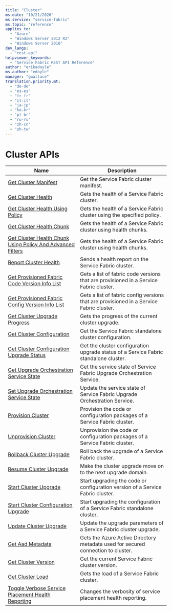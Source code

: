 ```yaml
---
title: "Cluster"
ms.date: "10/21/2020"
ms.service: "service-fabric"
ms.topic: "reference"
applies_to: 
  - "Azure"
  - "Windows Server 2012 R2"
  - "Windows Server 2016"
dev_langs: 
  - "rest-api"
helpviewer_keywords: 
  - "Service Fabric REST API Reference"
author: "erikadoyle"
ms.author: "edoyle"
manager: "gwallace"
translation.priority.mt: 
  - "de-de"
  - "es-es"
  - "fr-fr"
  - "it-it"
  - "ja-jp"
  - "ko-kr"
  - "pt-br"
  - "ru-ru"
  - "zh-cn"
  - "zh-tw"
---
```

# Cluster APIs

| Name | Description |
| --- | --- |
| [Get Cluster Manifest](sfclient-v72-api-getclustermanifest.md) | Get the Service Fabric cluster manifest.<br/> |
| [Get Cluster Health](sfclient-v72-api-getclusterhealth.md) | Gets the health of a Service Fabric cluster.<br/> |
| [Get Cluster Health Using Policy](sfclient-v72-api-getclusterhealthusingpolicy.md) | Gets the health of a Service Fabric cluster using the specified policy.<br/> |
| [Get Cluster Health Chunk](sfclient-v72-api-getclusterhealthchunk.md) | Gets the health of a Service Fabric cluster using health chunks.<br/> |
| [Get Cluster Health Chunk Using Policy And Advanced Filters](sfclient-v72-api-getclusterhealthchunkusingpolicyandadvancedfilters.md) | Gets the health of a Service Fabric cluster using health chunks.<br/> |
| [Report Cluster Health](sfclient-v72-api-reportclusterhealth.md) | Sends a health report on the Service Fabric cluster.<br/> |
| [Get Provisioned Fabric Code Version Info List](sfclient-v72-api-getprovisionedfabriccodeversioninfolist.md) | Gets a list of fabric code versions that are provisioned in a Service Fabric cluster.<br/> |
| [Get Provisioned Fabric Config Version Info List](sfclient-v72-api-getprovisionedfabricconfigversioninfolist.md) | Gets a list of fabric config versions that are provisioned in a Service Fabric cluster.<br/> |
| [Get Cluster Upgrade Progress](sfclient-v72-api-getclusterupgradeprogress.md) | Gets the progress of the current cluster upgrade.<br/> |
| [Get Cluster Configuration](sfclient-v72-api-getclusterconfiguration.md) | Get the Service Fabric standalone cluster configuration.<br/> |
| [Get Cluster Configuration Upgrade Status](sfclient-v72-api-getclusterconfigurationupgradestatus.md) | Get the cluster configuration upgrade status of a Service Fabric standalone cluster.<br/> |
| [Get Upgrade Orchestration Service State](sfclient-v72-api-getupgradeorchestrationservicestate.md) | Get the service state of Service Fabric Upgrade Orchestration Service.<br/> |
| [Set Upgrade Orchestration Service State](sfclient-v72-api-setupgradeorchestrationservicestate.md) | Update the service state of Service Fabric Upgrade Orchestration Service.<br/> |
| [Provision Cluster](sfclient-v72-api-provisioncluster.md) | Provision the code or configuration packages of a Service Fabric cluster.<br/> |
| [Unprovision Cluster](sfclient-v72-api-unprovisioncluster.md) | Unprovision the code or configuration packages of a Service Fabric cluster.<br/> |
| [Rollback Cluster Upgrade](sfclient-v72-api-rollbackclusterupgrade.md) | Roll back the upgrade of a Service Fabric cluster.<br/> |
| [Resume Cluster Upgrade](sfclient-v72-api-resumeclusterupgrade.md) | Make the cluster upgrade move on to the next upgrade domain.<br/> |
| [Start Cluster Upgrade](sfclient-v72-api-startclusterupgrade.md) | Start upgrading the code or configuration version of a Service Fabric cluster.<br/> |
| [Start Cluster Configuration Upgrade](sfclient-v72-api-startclusterconfigurationupgrade.md) | Start upgrading the configuration of a Service Fabric standalone cluster.<br/> |
| [Update Cluster Upgrade](sfclient-v72-api-updateclusterupgrade.md) | Update the upgrade parameters of a Service Fabric cluster upgrade.<br/> |
| [Get Aad Metadata](sfclient-v72-api-getaadmetadata.md) | Gets the Azure Active Directory metadata used for secured connection to cluster.<br/> |
| [Get Cluster Version](sfclient-v72-api-getclusterversion.md) | Get the current Service Fabric cluster version.<br/> |
| [Get Cluster Load](sfclient-v72-api-getclusterload.md) | Gets the load of a Service Fabric cluster.<br/> |
| [Toggle Verbose Service Placement Health Reporting](sfclient-v72-api-toggleverboseserviceplacementhealthreporting.md) | Changes the verbosity of service placement health reporting.<br/> |

